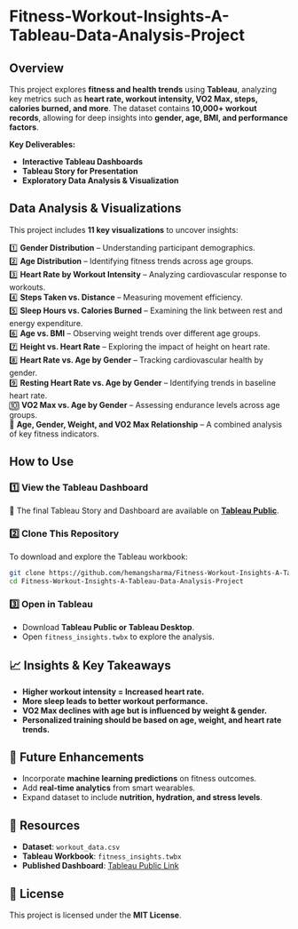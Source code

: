 # Fitness-Workout-Insights-A-Tableau-Data-Analysis-Project

## Overview  
This project explores **fitness and health trends** using **Tableau**, analyzing key metrics such as **heart rate, workout intensity, VO2 Max, steps, calories burned, and more**. The dataset contains **10,000+ workout records**, allowing for deep insights into **gender, age, BMI, and performance factors**.  

**Key Deliverables:**  
- **Interactive Tableau Dashboards** 
- **Tableau Story for Presentation**   
- **Exploratory Data Analysis & Visualization** 

## Data Analysis & Visualizations  
This project includes **11 key visualizations** to uncover insights:  

1️⃣ **Gender Distribution** – Understanding participant demographics.  
2️⃣ **Age Distribution** – Identifying fitness trends across age groups.  
3️⃣ **Heart Rate by Workout Intensity** – Analyzing cardiovascular response to workouts.  
4️⃣ **Steps Taken vs. Distance** – Measuring movement efficiency.  
5️⃣ **Sleep Hours vs. Calories Burned** – Examining the link between rest and energy expenditure.  
6️⃣ **Age vs. BMI** – Observing weight trends over different age groups.  
7️⃣ **Height vs. Heart Rate** – Exploring the impact of height on heart rate.  
8️⃣ **Heart Rate vs. Age by Gender** – Tracking cardiovascular health by gender.  
9️⃣ **Resting Heart Rate vs. Age by Gender** – Identifying trends in baseline heart rate.  
🔟 **VO2 Max vs. Age by Gender** – Assessing endurance levels across age groups.  
🔢 **Age, Gender, Weight, and VO2 Max Relationship** – A combined analysis of key fitness indicators.  

## How to Use  
### **1️⃣ View the Tableau Dashboard**  
📌 The final Tableau Story and Dashboard are available on **[Tableau Public](https://public.tableau.com/)**.  

### **2️⃣ Clone This Repository**  
To download and explore the Tableau workbook:  
```bash
git clone https://github.com/hemangsharma/Fitness-Workout-Insights-A-Tableau-Data-Analysis-Project.git
cd Fitness-Workout-Insights-A-Tableau-Data-Analysis-Project
```
  
### **3️⃣ Open in Tableau**  
- Download **Tableau Public or Tableau Desktop**.  
- Open `fitness_insights.twbx` to explore the analysis.  

## 📈 Insights & Key Takeaways  
- **Higher workout intensity = Increased heart rate.**  
- **More sleep leads to better workout performance.**  
- **VO2 Max declines with age but is influenced by weight & gender.**  
- **Personalized training should be based on age, weight, and heart rate trends.**  

## 📢 Future Enhancements  
- Incorporate **machine learning predictions** on fitness outcomes.  
- Add **real-time analytics** from smart wearables.  
- Expand dataset to include **nutrition, hydration, and stress levels**.  

## 🔗 Resources  
- **Dataset**: `workout_data.csv`  
- **Tableau Workbook**: `fitness_insights.twbx`  
- **Published Dashboard**: [Tableau Public Link](https://public.tableau.com/)   

## 📜 License  
This project is licensed under the **MIT License**.  
